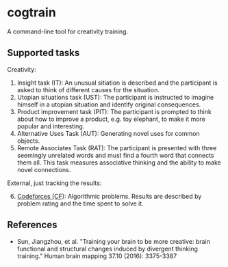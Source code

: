 # cogtrain
A command-line tool for creativity training. 

## Supported tasks

Creativity:

1. Insight task (IT): An unusual sitiation is described and the participant is asked to think of different causes for the situation.
2. Utopian situations task (UST): The participant is instructed to imagine himself in a utopian situation and identify original consequences.
3. Product improvement task (PIT): The participant is prompted to think about how to improve a product, e.g. toy elephant, to make it more popular and interesting.
4. Alternative Uses Task (AUT): Generating novel uses for common objects.
5. Remote Associates Task (RAT): The participant is presented with three seemingly unrelated words and must find a fourth word that connects them all. This task measures associative thinking and the ability to make novel connections.

External, just tracking the results:

6. [Codeforces (CF)](https://codeforces.com/): Algorithmic problems. Results are described by problem rating and the time spent to solve it.

## References
- Sun, Jiangzhou, et al. "Training your brain to be more creative: brain functional and structural changes induced by divergent thinking training." Human brain mapping 37.10 (2016): 3375-3387